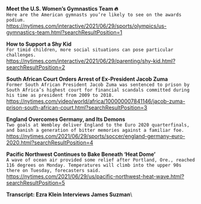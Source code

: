 **Meet the U.S. Women’s Gymnastics Team 🔥**\
`Here are the American gymnasts you’re likely to see on the awards podium.`\
https://nytimes.com/interactive/2021/06/29/sports/olympics/us-gymnastics-team.html?searchResultPosition=1

**How to Support a Shy Kid**\
`For timid children, more social situations can pose particular challenges.`\
https://nytimes.com/interactive/2021/06/29/parenting/shy-kid.html?searchResultPosition=2

**South African Court Orders Arrest of Ex-President Jacob Zuma**\
`Former South African President Jacob Zuma was sentenced to prison by South Africa’s highest court for financial scandals committed during his time as president from 2009 to 2018.`\
https://nytimes.com/video/world/africa/100000007841146/jacob-zuma-prison-south-african-court.html?searchResultPosition=3

**England Overcomes Germany, and Its Demons**\
`Two goals at Wembley deliver England to the Euro 2020 quarterfinals, and banish a generation of bitter memories against a familiar foe.`\
https://nytimes.com/2021/06/29/sports/soccer/england-germany-euro-2020.html?searchResultPosition=4

**Pacific Northwest Continues to Bake Beneath ‘Heat Dome’**\
`A wave of ocean air provided some relief after Portland, Ore., reached 116 degrees on Monday. Temperatures will climb into the upper 90s there on Tuesday, forecasters said.`\
https://nytimes.com/2021/06/29/us/pacific-northwest-heat-wave.html?searchResultPosition=5

**Transcript: Ezra Klein Interviews James Suzman**\
